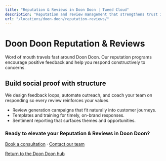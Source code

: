 ```yaml
---
title: "Reputation & Reviews in Doon Doon | Tweed Cloud"
description: "Reputation and review management that strengthens trust in Doon Doon."
url: "/locations/doon-doon/reputation-reviews/"
---
```


# Doon Doon Reputation & Reviews

Word of mouth travels fast around Doon Doon. Our reputation programs encourage positive feedback and help you respond constructively to concerns.

## Build social proof with structure

We design feedback loops, automate outreach, and coach your team on responding so every review reinforces your values.

- Review generation campaigns that fit naturally into customer journeys.
- Templates and training for timely, on-brand responses.
- Sentiment reporting that surfaces themes and opportunities.

### Ready to elevate your Reputation & Reviews in Doon Doon?

[Book a consultation](/consultation/) · [Contact our team](/contact/)

[Return to the Doon Doon hub](/locations/doon-doon/)
